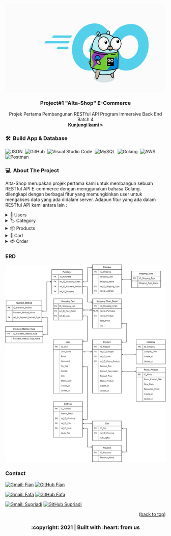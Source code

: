 <div id="top"></div>
<!-- PROJECT LOGO -->
<br/>
<div align="center">
  <a href="https://github.com/alfiancikoa/alta-gproject-restful-api/">
    <img src="images/logo.gif" alt="Logo" width="700" height="275">
  </a>

  <h3 align="center">Project#1 "Alta-Shop" E-Commerce </h3>

  <p align="center">
    Projek Pertama Pembangunan RESTful API Program Immersive Back End Batch 4
    <br />
    <a href="https://github.com/alfiancikoa/alta-gproject-restful-api"><strong>Kunjungi kami »</strong></a>
    <br />
  </p>
</div>

### 🛠 &nbsp;Build App & Database

![JSON](https://img.shields.io/badge/-JSON-05122A?style=flat&logo=json&logoColor=000000)&nbsp;
![GitHub](https://img.shields.io/badge/-GitHub-05122A?style=flat&logo=github)&nbsp;
![Visual Studio Code](https://img.shields.io/badge/-Visual%20Studio%20Code-05122A?style=flat&logo=visual-studio-code&logoColor=007ACC)&nbsp;
![MySQL](https://img.shields.io/badge/-MySQL-05122A?style=flat&logo=mysql&logoColor=4479A1)&nbsp;
![Golang](https://img.shields.io/badge/-Golang-05122A?style=flat&logo=go&logoColor=4479A1)&nbsp;
![AWS](https://img.shields.io/badge/-AWS-05122A?style=flat&logo=amazon)&nbsp;
![Postman](https://img.shields.io/badge/-Postman-05122A?style=flat&logo=postman)&nbsp;

<!-- ABOUT THE PROJECT -->
### 💻 &nbsp;About The Project

Alta-Shop merupakan projek pertama kami untuk membangun sebuah RESTful API E-commerce dengan menggunakan bahasa Golang.    
dilengkapi dengan berbagai fitur yang memungkinkan user untuk mengakses data yang ada didalam server. Adapun fitur yang ada dalam RESTful API kami antara lain :
<div>
      <details>
<summary>🙎 Users</summary>
  
  <!---
  | Command | Description |
| --- | --- |
  --->
  
 Di User terdapat fitur untuk membuat Akun dan Login agar mendapat legalitas untuk mengakses berbagai fitur lain di aplikasi, 
 terdapat juga fitur Update untuk mengedit data yang berkaitan dengan user, serta fitur delete berfungsi jika user menginginkan hapus akun.
 
<div>
  
| Feature User | Format JSON |
| --- | --- |
| [e.POST("/users", user.CreateUserController)](https://github.com/alfiancikoa/alta-gproject-restful-api/blob/main/controllers/user/user.go) |  |
| [e.POST("/login", user.LoginUsersController)](https://github.com/alfiancikoa/alta-gproject-restful-api/blob/main/controllers/user/user.go) |  |
| [eJWT.GET("/users/:id", user.GetUserByIdController)](https://github.com/alfiancikoa/alta-gproject-restful-api/blob/main/controllers/user/user.go) |  |
| [eJWT.PUT("/users/:id", user.UpdateUserController)](https://github.com/alfiancikoa/alta-gproject-restful-api/blob/main/controllers/user/user.go) |  |
| [eJWT.DELETE("/users/:id", user.DeleteUserController)](https://github.com/alfiancikoa/alta-gproject-restful-api/blob/main/controllers/user/user.go) |  |

</details>  

<details>
<summary>🏷&nbsp;Category</summary>
  
  <!---
  | Command | Description |
| --- | --- |
  --->
  
  Category berfungsi untuk mengelompokkan berbagai product agar user lebih mudah mencari barang yang dibutuhkan, terdapat fitur Insert untuk membuat category product,
  dan GET merupakan fitur untuk user mendapatkan product sesuai Category.
  
| Feature Category | Format JSON |
| --- | --- |
| [e.POST("/products/category", category.InsertCategoryController)](https://github.com/alfiancikoa/alta-gproject-restful-api/blob/main/controllers/category/category.go) | |
| [e.GET("/products/category", category.GetAllCategorysController)](https://github.com/alfiancikoa/alta-gproject-restful-api/blob/main/controllers/category/category.go) | |

</details>

<details>
<summary>📦&nbsp;Products</summary>
  
  <!---
  | Command | Description |
| --- | --- |
  --->
  
| Feature Products | Format JSON |
| --- | --- |
| [e.GET("/products", product.GetAllProductsController)](https://github.com/alfiancikoa/alta-gproject-restful-api/blob/main/controllers/product/product.go) | |
| [eJWT.GET("/products/:id", product.GetProductController)](https://github.com/alfiancikoa/alta-gproject-restful-api/blob/main/controllers/product/product.go) | |
| [eJWT.GET("/products/my", product.GetMyProductController)](https://github.com/alfiancikoa/alta-gproject-restful-api/blob/main/controllers/product/product.go) | |
| [eJWT.POST("/products", product.CreateProductsController)](https://github.com/alfiancikoa/alta-gproject-restful-api/blob/main/controllers/product/product.go) | |
| [eJWT.DELETE("/products/:id", product.DeleteProductController)](https://github.com/alfiancikoa/alta-gproject-restful-api/blob/main/controllers/product/product.go) | |
| [eJWT.PUT("/products/:id", product.UpdateProductController)](https://github.com/alfiancikoa/alta-gproject-restful-api/blob/main/controllers/product/product.go) | |

</details>

<details>
<summary>🛒&nbsp;Cart</summary>
  
  <!---
  | Command | Description |
| --- | --- |
  --->
  
| Feature Cart | Format JSON |
| --- | --- |
| [eJWT.POST("/carts", cart.CreateCartController)](https://github.com/alfiancikoa/alta-gproject-restful-api/blob/main/controllers/cart/cart.go) | |
| [eJWT.GET("/carts/my", cart.GetCartController)](https://github.com/alfiancikoa/alta-gproject-restful-api/blob/main/controllers/cart/cart.go) | |
| [eJWT.PUT("/carts/:id", cart.UpdateCartController)](https://github.com/alfiancikoa/alta-gproject-restful-api/blob/main/controllers/cart/cart.go) | |
| [eJWT.DELETE("/carts/:id", cart.DeleteCartController)](https://github.com/alfiancikoa/alta-gproject-restful-api/blob/main/controllers/cart/cart.go) | |

</details>

<details>
<summary>💳&nbsp;Order</summary>
  
  <!---
  | Command | Description |
| --- | --- |
  --->
  
| Feature Order | Format JSON |
| --- | --- |
| [eJWT.POST("/orders", order.CreateNewOrderController))](https://github.com/alfiancikoa/alta-gproject-restful-api/blob/main/controllers/order/order.go) | |
| [eJWT.GET("/orders", order.GetOrderController))](https://github.com/alfiancikoa/alta-gproject-restful-api/blob/main/controllers/order/order.go) | |

</details>
      

<!-- ERD -->
### ERD
<img src="images/erd.jpg">

<!-- CONTACT -->
### Contact

[![Gmail: Fian](https://img.shields.io/badge/-Muhammad%20Alfian-maroon?style=flat&logo=gmail)](https://mail.google.com/mail/u/0/#inbox?compose=CllgCHrjmjRlSpLttDDmhqnRQTQVTSQCjFvQxCSSqGDHvQjrjJvvzKMvnlWTrWwkcGdSzfJPXnV)
[![GitHub Fian](https://img.shields.io/badge/-alfiancikoa-white?style=flat&logo=github&logoColor=black)](https://github.com/alfiancikoa)

[![Gmail: Fafa](https://img.shields.io/badge/-Naufal%20Muhammad-maroon?style=flat&logo=gmail)](https://mail.google.com/mail/u/0/#inbox?compose=DmwnWslzCnrLrhrlnrRWdpHqsBmRtbbtZSKxXFrdGHmhLVLjLDmVfNRxdBShrxQNTBBHFgDdLfKQ)
[![GitHub Fafa](https://img.shields.io/badge/-DylanRipper-white?style=flat&logo=github&logoColor=black)](https://github.com/DylanRipper)

[![Gmail: Supriadi](https://img.shields.io/badge/-Supriadi-maroon?style=flat&logo=gmail)]()
[![GitHub Supriadi](https://img.shields.io/badge/-sprdx-white?style=flat&logo=github&logoColor=black)](https://github.com/sprdx)

<p align="right">(<a href="#top">back to top</a>)</p>
<h3>
<p align="center">:copyright: 2021 | Built with :heart: from us</p>
</h3>
